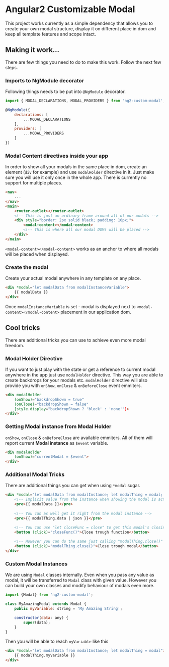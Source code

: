 Angular2 Customizable Modal
===========================

This project works currently as a simple dependency that allows you to create your own modal structure, display it on different place in dom and keep all template features and scope intact.


## Making it work...
There are few things you need to do to make this work. Follow the next few steps.

### Imports to NgModule decorator
Following things needs to be put into `@NgModule` decorator.

```javascript
import { MODAL_DECLARATIONS, MODAL_PROVIDERS } from 'ng2-custom-modal';

@NgModule({
    declarations: [
        ...MODAL_DECLARATIONS
    ],
    providers: [
        ...MODAL_PROVIDERS
    ]
})
```

### Modal Content directives inside your app
In order to show all your modals in the same place in dom, create an element (`div` for example) and use `modalHolder` directive in it.
Just make sure you will use it only once in the whole app. There is currently no support for multiple places.

```html
<nav>
    ...
</nav>
<main>
    <router-outlet></router-outlet>
    <!-- This is just an ordinary frame around all of our modals -->
    <div style="border: 2px solid black; padding: 10px;">
        <modal-content></modal-content>
        <!-- This is where all our modal DOMs will be placed -->
    </div>
</main>
``` 

`<modal-content></modal-content>` works as an anchor to where all modals will be placed when displayed.

### Create the modal
Create your actual modal anywhere in any template on any place.

```html
<div *modal="let modalData from modalInstanceVariable">
    {{ modalData }}
</div>
```

Once `modalInstanceVariable` is set - modal is displayed next to `<modal-content></modal-content>` placement in our application dom.

## Cool tricks

There are additional tricks you can use to achieve even more modal freedom.

### Modal Holder Directive

If you want to just play with the state or get a reference to current modal anywhere in the app just use `modalHolder` directive.
This way you are able to create backdrops for your modals etc.
`modalHolder` directive will also provide you with `onShow`, `onClose` & `onBeforeClose` event emmiters.

```html
<div modalHolder
    (onShow)="backdropShown = true"
    (onClose)="backdropShown = false"
    [style.display="backdropShown ? 'block' : 'none'"]>
</div>
```

### Getting Modal instance from Modal Holder

`onShow`, `onClose` & `onBeforeClose` are available emmiters. All of them will report current **Modal instance** as `$event` variable.

```html
<div modalHolder
    (onShow)="currentModal = $event">
</div>
```

### Additional Modal Tricks

There are additional things you can get when using `*modal` sugar.

```html
<div *modal="let modalData from modalInstance; let modalThing = modal; let closeFunc = close">
    <!-- Implicit value from the instance when showing the modal is actual data of the modal -->
    <pre>{{ modalData }}</pre>
    
    <!-- You can as well get it right from the modal instance -->
    <pre>{{ modalThing.data | json }}</pre>

    <!-- You can use "let closeFunc = close" to get this modal's closing function -->
    <button (click)="closeFunc()">Close trough function</button>
    
    <!-- However you can do the same just calling "modalThing.close()" -->
    <button (click)="modalThing.close()">Close trough modal</button>
</div>
```

### Custom Modal Instances

We are using `Modal` classes internally. Even when you pass any value as modal, it will be transferred to `Modal` class with given value.
However you can build your own classes and modify behaviour of modals even more.

```javascript
import {Modal} from 'ng2-custom-modal';

class MyAmazingModal extends Modal {
    public myVariable: string = 'My Amazing String';

    constructor(data: any) {
        super(data);
    }
}
```

Then you will be able to reach `myVariable` like this

```html
<div *modal="let modalData from modalInstance; let modalThing = modal">
    {{ modalThing.myVariable }}
</div>
```
